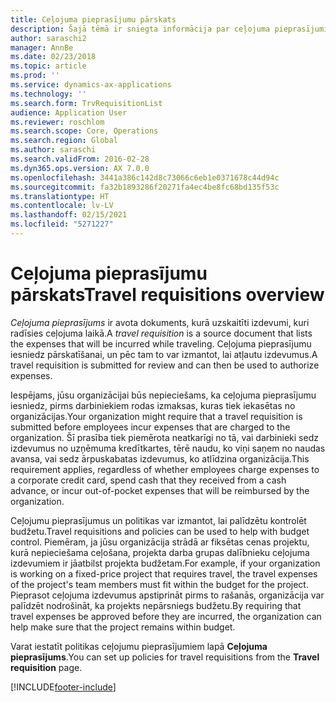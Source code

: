 ```yaml
---
title: Ceļojuma pieprasījumu pārskats
description: Šajā tēmā ir sniegta informācija par ceļojuma pieprasījumiem. Ceļojuma pieprasījuma dokumentu plānotās ceļojuma izmaksas.
author: saraschi2
manager: AnnBe
ms.date: 02/23/2018
ms.topic: article
ms.prod: ''
ms.service: dynamics-ax-applications
ms.technology: ''
ms.search.form: TrvRequisitionList
audience: Application User
ms.reviewer: roschlom
ms.search.scope: Core, Operations
ms.search.region: Global
ms.author: saraschi
ms.search.validFrom: 2016-02-28
ms.dyn365.ops.version: AX 7.0.0
ms.openlocfilehash: 3441a386c142d8c73066c6eb1e0371678c44d94c
ms.sourcegitcommit: fa32b1893286f20271fa4ec4be8fc68bd135f53c
ms.translationtype: HT
ms.contentlocale: lv-LV
ms.lasthandoff: 02/15/2021
ms.locfileid: "5271227"
---
```

# <a name="travel-requisitions-overview"></a><span data-ttu-id="85f34-104">Ceļojuma pieprasījumu pārskats</span><span class="sxs-lookup"><span data-stu-id="85f34-104">Travel requisitions overview</span></span>

<span data-ttu-id="85f34-105">*Ceļojuma pieprasījums* ir avota dokuments, kurā uzskaitīti izdevumi, kuri radīsies ceļojuma laikā.</span><span class="sxs-lookup"><span data-stu-id="85f34-105">A *travel requisition* is a source document that lists the expenses that will be incurred while traveling.</span></span> <span data-ttu-id="85f34-106">Ceļojuma pieprasījumu iesniedz pārskatīšanai, un pēc tam to var izmantot, lai atļautu izdevumus.</span><span class="sxs-lookup"><span data-stu-id="85f34-106">A travel requisition is submitted for review and can then be used to authorize expenses.</span></span>

<span data-ttu-id="85f34-107">Iespējams, jūsu organizācijai būs nepieciešams, ka ceļojuma pieprasījumu iesniedz, pirms darbiniekiem rodas izmaksas, kuras tiek iekasētas no organizācijas.</span><span class="sxs-lookup"><span data-stu-id="85f34-107">Your organization might require that a travel requisition is submitted before employees incur expenses that are charged to the organization.</span></span> <span data-ttu-id="85f34-108">Šī prasība tiek piemērota neatkarīgi no tā, vai darbinieki sedz izdevumus no uzņēmuma kredītkartes, tērē naudu, ko viņi saņem no naudas avansa, vai sedz ārpuskabatas izdevumus, ko atlīdzina organizācija.</span><span class="sxs-lookup"><span data-stu-id="85f34-108">This requirement applies, regardless of whether employees charge expenses to a corporate credit card, spend cash that they received from a cash advance, or incur out-of-pocket expenses that will be reimbursed by the organization.</span></span>

<span data-ttu-id="85f34-109">Ceļojumu pieprasījumus un politikas var izmantot, lai palīdzētu kontrolēt budžetu.</span><span class="sxs-lookup"><span data-stu-id="85f34-109">Travel requisitions and policies can be used to help with budget control.</span></span> <span data-ttu-id="85f34-110">Piemēram, ja jūsu organizācija strādā ar fiksētas cenas projektu, kurā nepieciešama ceļošana, projekta darba grupas dalībnieku ceļojuma izdevumiem ir jāatbilst projekta budžetam.</span><span class="sxs-lookup"><span data-stu-id="85f34-110">For example, if your organization is working on a fixed-price project that requires travel, the travel expenses of the project's team members must fit within the budget for the project.</span></span> <span data-ttu-id="85f34-111">Pieprasot ceļojuma izdevumus apstiprināt pirms to rašanās, organizācija var palīdzēt nodrošināt, ka projekts nepārsniegs budžetu.</span><span class="sxs-lookup"><span data-stu-id="85f34-111">By requiring that travel expenses be approved before they are incurred, the organization can help make sure that the project remains within budget.</span></span>

<span data-ttu-id="85f34-112">Varat iestatīt politikas ceļojumu pieprasījumiem lapā **Ceļojuma pieprasījums**.</span><span class="sxs-lookup"><span data-stu-id="85f34-112">You can set up policies for travel requisitions from the **Travel requisition** page.</span></span>


[!INCLUDE[footer-include](../includes/footer-banner.md)]